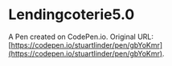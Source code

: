 # Lendingcoterie5.0

A Pen created on CodePen.io. Original URL: [https://codepen.io/stuartlinder/pen/gbYoKmr](https://codepen.io/stuartlinder/pen/gbYoKmr).

